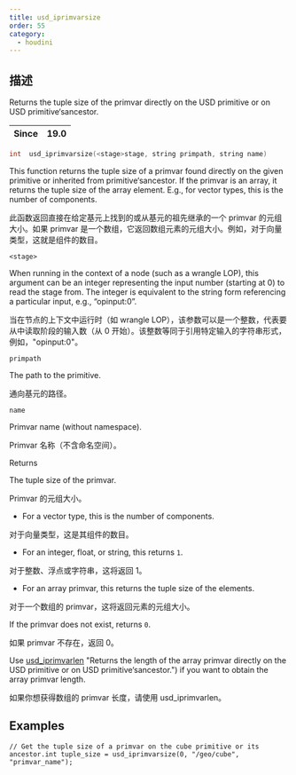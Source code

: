 ```yaml
---
title: usd_iprimvarsize
order: 55
category:
  - houdini
---
```

    
## 描述

Returns the tuple size of the primvar directly on the USD primitive or on USD
primitive‘sancestor.

| Since | 19.0 |
| ----- | ---- |

```c
int  usd_iprimvarsize(<stage>stage, string primpath, string name)
```

This function returns the tuple size of a primvar found directly on the given
primitive or inherited from primitive‘sancestor. If the primvar is an
array, it returns the tuple size of the array element. E.g., for vector types,
this is the number of components.

此函数返回直接在给定基元上找到的或从基元的祖先继承的一个 primvar 的元组大小。如果 primvar
是一个数组，它返回数组元素的元组大小。例如，对于向量类型，这就是组件的数目。

`<stage>`

When running in the context of a node (such as a wrangle LOP), this argument
can be an integer representing the input number (starting at 0) to read the
stage from. The integer is equivalent to the string form referencing a
particular input, e.g., “opinput:0”.

当在节点的上下文中运行时（如 wrangle
LOP），该参数可以是一个整数，代表要从中读取阶段的输入数（从 0 开始）。该整数等同于引用特定输入的字符串形式，例如，"opinput:0"。

`primpath`

The path to the primitive.

通向基元的路径。

`name`

Primvar name (without namespace).

Primvar 名称（不含命名空间）。

Returns

The tuple size of the primvar.

Primvar 的元组大小。

- For a vector type, this is the number of components.

对于向量类型，这是其组件的数目。

- For an integer, float, or string, this returns `1`.

对于整数、浮点或字符串，这将返回 1。

- For an array primvar, this returns the tuple size of the elements.

对于一个数组的 primvar，这将返回元素的元组大小。

If the primvar does not exist, returns `0`.

如果 primvar 不存在，返回 0。

Use [usd_iprimvarlen](usd_iprimvarlen.html) "Returns the length of the array
primvar directly on the USD primitive or on USD primitive‘sancestor.") if
you want to obtain the array primvar length.

如果你想获得数组的 primvar 长度，请使用 usd_iprimvarlen。

## Examples

    // Get the tuple size of a primvar on the cube primitive or its ancestor.int tuple_size = usd_iprimvarsize(0, "/geo/cube", "primvar_name");
